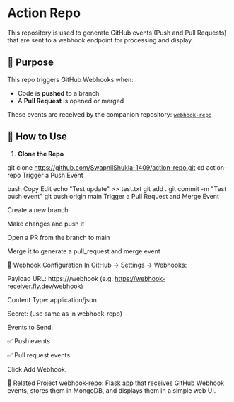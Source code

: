 # Action Repo

This repository is used to generate GitHub events (Push and Pull Requests) that are sent to a webhook endpoint for processing and display.

## 📌 Purpose

This repo triggers GitHub Webhooks when:
- Code is **pushed** to a branch
- A **Pull Request** is opened or merged

These events are received by the companion repository: [`webhook-repo`](https://github.com/SwapnilShukla-1409/webhook-repo)

## 🧪 How to Use

1. **Clone the Repo**

git clone https://github.com/SwapnilShukla-1409/action-repo.git
cd action-repo
Trigger a Push Event

bash
Copy
Edit
echo "Test update" >> test.txt
git add .
git commit -m "Test push event"
git push origin main
Trigger a Pull Request and Merge Event

Create a new branch

Make changes and push it

Open a PR from the branch to main

Merge it to generate a pull_request and merge event

🔧 Webhook Configuration
In GitHub → Settings → Webhooks:

Payload URL:
https://<your-deployment-domain>/webhook
(e.g. https://webhook-receiver.fly.dev/webhook)

Content Type: application/json

Secret: (use same as in webhook-repo)

Events to Send:

✅ Push events

✅ Pull request events

Click Add Webhook.

🔗 Related Project
webhook-repo: Flask app that receives GitHub Webhook events, stores them in MongoDB, and displays them in a simple web UI.
